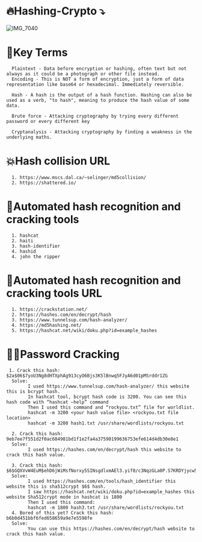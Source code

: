 # 🔥Hashing-Crypto ⤵️
![IMG_7040](https://user-images.githubusercontent.com/94301241/174880818-13e56f93-0825-4a74-af43-cd4382ad0254.jpg)
# 🔑Key Terms 
      Plaintext - Data before encryption or hashing, often text but not always as it could be a photograph or other file instead.
      Encoding - This is NOT a form of encryption, just a form of data representation like base64 or hexadecimal. Immediately reversible.

      Hash - A hash is the output of a hash function. Hashing can also be used as a verb, "to hash", meaning to produce the hash value of some data.

      Brute force - Attacking cryptography by trying every different password or every different key

      Cryptanalysis - Attacking cryptography by finding a weakness in the underlying maths.



# 💥Hash collision URL
      1. https://www.mscs.dal.ca/~selinger/md5collision/
      2. https://shattered.io/
      
# 🧰Automated hash recognition and cracking tools 
      1. hashcat
      2. haiti
      3. hash-identifier
      4. hashid
      4. john the ripper
      
# 🧨Automated hash recognition and cracking tools URL
      1. https://crackstation.net/
      2. https://hashes.com/en/decrypt/hash
      3. https://www.tunnelsup.com/hash-analyzer/
      4. https://md5hashing.net/
      5. https://hashcat.net/wiki/doku.php?id=example_hashes
      
#    👨‍🚒Password Cracking 
     1. Crack this hash: $2a$06$7yoU3Ng8dHTXphAg913cyO6Bjs3K5lBnwq5FJyA6d01pMSrddr1ZG
      Solve: 
            I used https://www.tunnelsup.com/hash-analyzer/ this website this is bcrypt hash.
            In hashcat tool, bcrypt hash code is 3200. You can see this hash code with “hashcat –help” command
            Then I used this command and “rockyou.txt” file for worldlist.
            hashcat -m 3200 <your hash value file> <rockyou.txt file location>
            hashcat -m 3200 hash1.txt /usr/share/wordlists/rockyou.txt
            
      2. Crack this hash: 9eb7ee7f551d2f0ac684981bd1f1e2fa4a37590199636753efe614d4db30e8e1
      Solve:
            I used https://hashes.com/en/decrypt/hash this website to crack this hash value.
      
      3. Crack this hash: $6$GQXVvW4EuM$ehD6jWiMsfNorxy5SINsgdlxmAEl3.yif0/c3NqzGLa0P.S7KRDYjycw5bnYkF5ZtB8wQy8KnskuWQS3Yr1wQ0
      Solve:
            I used https://hashes.com/en/tools/hash_identifier this website this is sha512crypt $6$ hash.
            I saw https://hashcat.net/wiki/doku.php?id=example_hashes this website Sha512crypt mode in hashcat is 1800
            Then I used this command:
            hashcat -m 1800 hash3.txt /usr/share/wordlists/rockyou.txt
      4. Bored of this yet? Crack this hash: b6b0d451bbf6fed658659a9e7e5598fe
      Solve:
            You can use this https://hashes.com/en/decrypt/hash website to crack this hash value.
      
